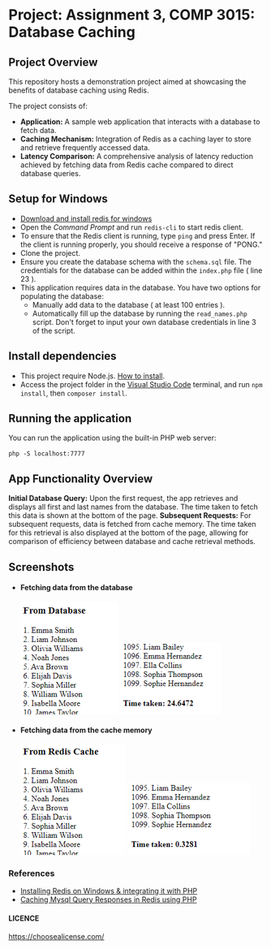 # Project: Assignment 3, COMP 3015: Database Caching

## Project Overview

This repository hosts a demonstration project aimed at showcasing the benefits of database caching using Redis.

The project consists of:

- **Application:** A sample web application that interacts with a database to fetch data.
- **Caching Mechanism:** Integration of Redis as a caching layer to store and retrieve frequently accessed data.
- **Latency Comparison:** A comprehensive analysis of latency reduction achieved by fetching data from Redis cache compared to direct database queries.

## Setup for Windows

- [Download and install redis for windows](https://github.com/microsoftarchive/redis/releases/tag/win-3.2.100)
- Open the _Command Prompt_ and run `redis-cli` to start redis client.
- To ensure that the Redis client is running, type `ping` and press Enter. If the client is running properly, you should receive a response of "PONG."
- Clone the project.
- Ensure you create the database schema with the `schema.sql` file. The credentials for the database can be added within the `index.php` file ( line 23 ).
- This application requires data in the database. You have two options for populating the database:
  - Manually add data to the database ( at least 100 entries ).
  - Automatically fill up the database by running the `read_names.php` script. Don't forget to input your own database credentials in line 3 of the script.

## Install dependencies

- This project require Node.js. [How to install](https://www.knowledgehut.com/blog/web-development/install-node-js-and-npm).
- Access the project folder in the [Visual Studio Code](https://code.visualstudio.com/) terminal, and run `npm install`, then `composer install`.

## Running the application

You can run the application using the built-in PHP web server:

```
php -S localhost:7777
```

## App Functionality Overview

**Initial Database Query:** Upon the first request, the app retrieves and displays all first and last names from the database. The time taken to fetch this data is shown at the bottom of the page.
**Subsequent Requests:** For subsequent requests, data is fetched from cache memory. The time taken for this retrieval is also displayed at the bottom of the page, allowing for comparison of efficiency between database and cache retrieval methods.

## Screenshots

- #### Fetching data from the database

  ![alt text](image.png)
  ![alt text](image-1.png)

- #### Fetching data from the cache memory
  ![alt text](image-2.png)
  ![alt text](image-3.png)

### References

- [Installing Redis on Windows & integrating it with PHP](https://www.youtube.com/watch?v=ioCaSHNhIJA)
- [Caching Mysql Query Responses in Redis using PHP](https://www.youtube.com/watch?v=YLqd7cQxap8)

#### LICENCE

https://choosealicense.com/
